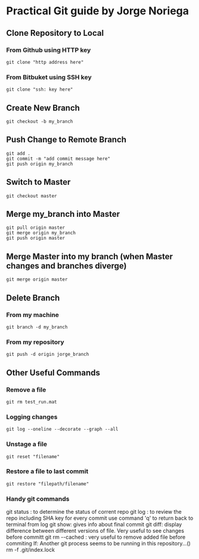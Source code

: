 # Practical Git guide by Jorge Noriega

## Clone Repository to Local
  ### From Github using HTTP key
  ```
  git clone "http address here"
  ```
  ### From Bitbuket using SSH key
  ```
  git clone "ssh: key here"
  ```

## Create New Branch
```
git checkout -b my_branch
```

## Push Change to Remote Branch
```
git add .
git commit -m "add commit message here"
git push origin my_branch
```

## Switch to Master
```
git checkout master
```

## Merge my_branch into Master
```
git pull origin master
git merge origin my_branch
git push origin master
```

## Merge Master into my branch (when Master changes and branches diverge)
```
git merge origin master
```

## Delete Branch
  ### From my machine
  ```
  git branch -d my_branch
  ```
  ### From my repository
  ```
  git push -d origin jorge_branch
  ```


## Other Useful Commands
### Remove a file
```
git rm test_run.mat
```
### Logging changes
```
git log --oneline --decorate --graph --all
```
### Unstage a file
```
git reset "filename"
```
### Restore a file to last commit
```
git restore "filepath/filename"
```


### Handy git commands

git status : to determine the status of corrent repo
git log : to review the repo including SHA key for every commit
	use command 'q' to return back to terminal from log
git show: gives info about final commit
git diff: display difference between different versions of file. Very useful to see changes before committ
git rm --cached : very useful to remove added file before commiting
If: Another git process seems to be running in this repository...()
rm -f .git/index.lock
